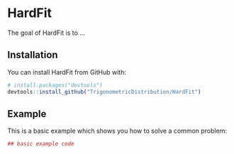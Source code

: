 # HardFit

The goal of HardFit is to ...

## Installation

You can install HardFit from GitHub with:


``` r
# install.packages("devtools")
devtools::install_github("TrigonometricDistribution/HardFit")
```

## Example

This is a basic example which shows you how to solve a common problem:

``` r
## basic example code
```

